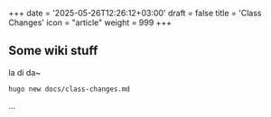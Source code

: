 +++
date = '2025-05-26T12:26:12+03:00'
draft = false
title = 'Class Changes'
icon = "article"
weight = 999
+++


## Some wiki stuff
la di da~


```shell
hugo new docs/class-changes.md
```
...
